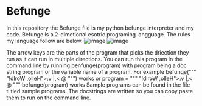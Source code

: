 # Befunge
In this repository the Befunge file is my python befunge interpreter and my code. Befunge is a 2-dimetional esotric programing langguage. The rules my language follow are below. 
![image](https://user-images.githubusercontent.com/99764800/167031036-cbcaec6f-e71f-42ba-88c0-26518aa05cd1.png)
![image](https://user-images.githubusercontent.com/99764800/167031108-e6e01ad7-c00a-40dd-92a7-405e564a1d61.png)


The arrow keys are the parts of the program that picks the driection they run as it can run in multiple directions.
You can run this program in the command line by running benfunge(program) with program being a doc string program or the variable name of a program. For example befunge(""" "!dlroW ,olleH">:v
                |,<
                @  """) works or program = """ "!dlroW ,olleH">:v
                |,<
                @  """    befunge(program) works
Sample programs can be found in the file tiltled sample programs. The docstrings are written so you can copy paste them to run on the command line.
